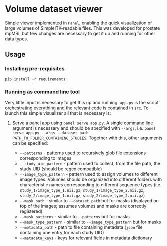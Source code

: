 # Volume dataset viewer

Simple viewer implemented in `Panel`, enabling the quick visualization of large volumes of SimpleITK-readable files. This was developed for prostate mpMRI, but few changes are necessary to get it up and running for other data types.

## Usage 

### Installing pre-requisites

```
pip install -r requirements
```

### Running as command line tool

Very little input is necessary to get this up and running. `app.py` is the script orchestrating everything and the relevant code is contained in `src`. To launch this simple visualizer all that is necessary is:

1. Serve a panel app using `panel serve app.py`. A single command line argument is necessary and should be specified with `--args`, i.e. `panel serve app.py --args --dataset_path PATH_TO_FOLDER_CONTAINING_STUDIES`. Together with this, other arguments can be specified:

    * `--patterns` - patterns used to recursively glob file extensions corresponding to images
    * `--study_uid_pattern` - pattern used to collect, from the file path, the study UID (should be regex compatible)
    * `--image_type_pattern` - pattern used to assign volumes to different image types. Volumes should be organized into different folders with characteristic names corresponding to different sequence types (i.e. `study_1/image_type_1.nii.gz`, `study_1/image_type_2.nii.gz`, `study_2/image_type_1.nii.gz`, `study_2/image_type_2.nii.gz`)
    * `--mask_path` - similar to `--dataset_path` but for masks (displayed on top of the images; assumes volumes and masks are correctly registered)
    * `--mask_patterns` - similar to `--patterns` but for masks 
    * `--mask_type_pattern` - similar to `--image_type_pattern` but for masks 
    * `--metadata_path` - path to file containing metadata (`json` file containing one entry for each study UID)
    * `--metadata_keys` - keys for relevant fields in metadata dictionary